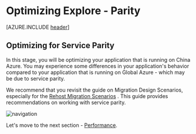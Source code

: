 <properties
	pageTitle="Global Customer Playbook optimizing-explore-parity "
	description="Global Customer Playbook optimizing-explore-parity"
	services="global-customer-playbook"
	documentationCenter=""
	authors="jtong"
	manager="edwinc"
	editor=""
	tags="global-customer-playbook"/>

<tags
	ms.service="global-customer-playbook"
	ms.workload=""
	ms.tgt_pltfrm=""
	ms.devlang="na"
	ms.topic="article"
	ms.date="11/21/2016"
	wacn.date="11/21/2016"
	wacn.lang=”en” 
	ms.author="jtong"/>


# Optimizing Explore - Parity

[AZURE.INCLUDE [header](../optimizing-explore.md)]

## Optimizing for Service Parity

In this stage, you will be optimizing your application that is running on China Azure. You may experience some differences in your application's behavior compared to your application that is running on Global Azure - which may be due to service parity.

We recommend that you revisit the guide on Migration Design Scenarios, especially for the [Rehost Migration Scenarios](/solutions/global-customer/planning/guidance/rehost-migration/) . This guide provides recommendations on working with service parity.

![navigation](/solutions/global-customer/media/navigation.png)

Let's move to the next section - [Performance](/solutions/global-customer/optimizing/explore/performance/).

